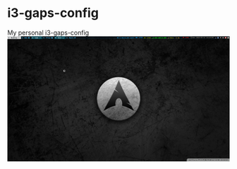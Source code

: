 # i3-gaps-config
My personal i3-gaps-config
![I3-gaps](https://github.com/dabicata/i3-gaps-config/blob/master/i3-gaps.png)

